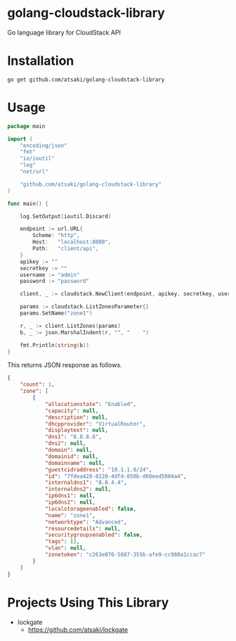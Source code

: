 golang-cloudstack-library
=========================

Go language library for CloudStack API

Installation
============

```
go get github.com/atsaki/golang-cloudstack-library
```

Usage
=====

```go
package main

import (
	"encoding/json"
	"fmt"
	"io/ioutil"
	"log"
	"net/url"

	"github.com/atsaki/golang-cloudstack-library"
)

func main() {

	log.SetOutput(ioutil.Discard)

	endpoint := url.URL{
		Scheme: "http",
		Host:   "localhost:8080",
		Path:   "client/api",
	}
	apikey := ""
	secretkey := ""
	username := "admin"
	password := "password"

	client, _ := cloudstack.NewClient(endpoint, apikey, secretkey, username, password)

	params := cloudstack.ListZonesParameter{}
	params.SetName("zone1")

	r, _ := client.ListZones(params)
	b, _ := json.MarshalIndent(r, "", "    ")

	fmt.Println(string(b))
}
```

This returns JSON response as follows.

```json
{
    "count": 1,
    "zone": [
        {
            "allocationstate": "Enabled",
            "capacity": null,
            "description": null,
            "dhcpprovider": "VirtualRouter",
            "displaytext": null,
            "dns1": "8.8.8.8",
            "dns2": null,
            "domain": null,
            "domainid": null,
            "domainname": null,
            "guestcidraddress": "10.1.1.0/24",
            "id": "7fdea428-8228-4dfd-850b-d60eed5004a4",
            "internaldns1": "8.8.4.4",
            "internaldns2": null,
            "ip6dns1": null,
            "ip6dns2": null,
            "localstorageenabled": false,
            "name": "zone1",
            "networktype": "Advanced",
            "resourcedetails": null,
            "securitygroupsenabled": false,
            "tags": [],
            "vlan": null,
            "zonetoken": "c263e076-5887-355b-afe9-cc988a1ccac7"
        }
    ]
}
```

Projects Using This Library
===========================

* lockgate
  * https://github.com/atsaki/lockgate


